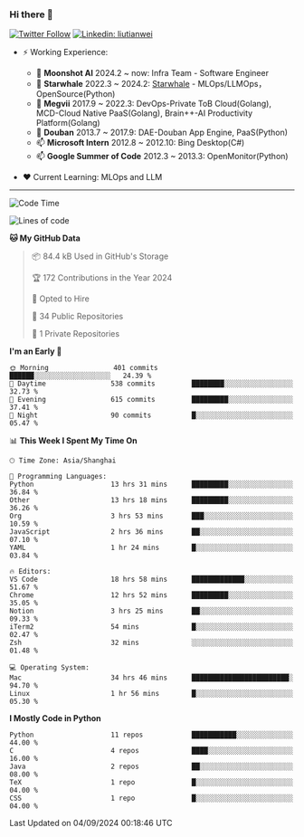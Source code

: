 ### Hi there 👋

[![Twitter Follow](https://img.shields.io/twitter/follow/tianweidut?style=social)](https://twitter.com/tianweidut)
[![Linkedin: liutianwei](https://img.shields.io/badge/-liutianwei-blue?style=flat-square&logo=Linkedin&logoColor=white&link=https://www.linkedin.com/in/liutianwei/)](https://www.linkedin.com/in/liutianwei/)

- ⚡ Working Experience:
  - 🔭 **Moonshot AI**  2024.2 ~ now: Infra Team - Software Engineer
  - 🌱 **Starwhale** 2022.3 ~ 2024.2: [Starwhale](https://github.com/star-whale/starwhale) - MLOps/LLMOps，OpenSource(Python)
  - 🌱 **Megvii** 2017.9 ~ 2022.3: DevOps-Private ToB Cloud(Golang), MCD-Cloud Native PaaS(Golang), Brain++-AI Productivity Platform(Golang)
  - 🌱 **Douban** 2013.7 ~ 2017.9: DAE-Douban App Engine, PaaS(Python)
  - 📫 **Microsoft Intern** 2012.8 ~ 2012.10: Bing Desktop(C#)
  - 📫 **Google Summer of Code** 2012.3 ~ 2013.3: OpenMonitor(Python)

- ❤️ Current Learning: MLOps and LLM

---
<!--START_SECTION:waka-->
![Code Time](http://img.shields.io/badge/Code%20Time-5%2C945%20hrs%2056%20mins-blue)

![Lines of code](https://img.shields.io/badge/From%20Hello%20World%20I%27ve%20Written-1.0%20million%20lines%20of%20code-blue)

**🐱 My GitHub Data** 

> 📦 84.4 kB Used in GitHub's Storage 
 > 
> 🏆 172 Contributions in the Year 2024
 > 
> 💼 Opted to Hire
 > 
> 📜 34 Public Repositories 
 > 
> 🔑 1 Private Repositories 
 > 
**I'm an Early 🐤** 

```text
🌞 Morning                401 commits         ██████░░░░░░░░░░░░░░░░░░░   24.39 % 
🌆 Daytime                538 commits         ████████░░░░░░░░░░░░░░░░░   32.73 % 
🌃 Evening                615 commits         █████████░░░░░░░░░░░░░░░░   37.41 % 
🌙 Night                  90 commits          █░░░░░░░░░░░░░░░░░░░░░░░░   05.47 % 
```


📊 **This Week I Spent My Time On** 

```text
🕑︎ Time Zone: Asia/Shanghai

💬 Programming Languages: 
Python                   13 hrs 31 mins      █████████░░░░░░░░░░░░░░░░   36.84 % 
Other                    13 hrs 18 mins      █████████░░░░░░░░░░░░░░░░   36.26 % 
Org                      3 hrs 53 mins       ███░░░░░░░░░░░░░░░░░░░░░░   10.59 % 
JavaScript               2 hrs 36 mins       ██░░░░░░░░░░░░░░░░░░░░░░░   07.10 % 
YAML                     1 hr 24 mins        █░░░░░░░░░░░░░░░░░░░░░░░░   03.84 % 

🔥 Editors: 
VS Code                  18 hrs 58 mins      █████████████░░░░░░░░░░░░   51.67 % 
Chrome                   12 hrs 52 mins      █████████░░░░░░░░░░░░░░░░   35.05 % 
Notion                   3 hrs 25 mins       ██░░░░░░░░░░░░░░░░░░░░░░░   09.33 % 
iTerm2                   54 mins             █░░░░░░░░░░░░░░░░░░░░░░░░   02.47 % 
Zsh                      32 mins             ░░░░░░░░░░░░░░░░░░░░░░░░░   01.48 % 

💻 Operating System: 
Mac                      34 hrs 46 mins      ████████████████████████░   94.70 % 
Linux                    1 hr 56 mins        █░░░░░░░░░░░░░░░░░░░░░░░░   05.30 % 
```

**I Mostly Code in Python** 

```text
Python                   11 repos            ███████████░░░░░░░░░░░░░░   44.00 % 
C                        4 repos             ████░░░░░░░░░░░░░░░░░░░░░   16.00 % 
Java                     2 repos             ██░░░░░░░░░░░░░░░░░░░░░░░   08.00 % 
TeX                      1 repo              █░░░░░░░░░░░░░░░░░░░░░░░░   04.00 % 
CSS                      1 repo              █░░░░░░░░░░░░░░░░░░░░░░░░   04.00 % 
```




 Last Updated on 04/09/2024 00:18:46 UTC
<!--END_SECTION:waka-->
